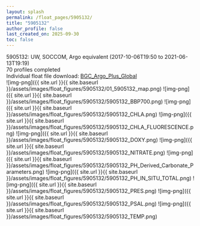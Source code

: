 ```yaml
---
layout: splash
permalink: /float_pages/5905132/
title: "5905132"
author_profile: false
last_created_on: 2025-09-30
toc: false
---
```

 
5905132: UW, SOCCOM, Argo equivalent (2017-10-06T19:50 to 2021-06-13T19:19)\
70 profiles completed\
Individual float file download: [BGC_Argo_Plus_Global](https://ftp.soest.hawaii.edu/bgc_argo_plus/Individual_Floats/outliers_removed/5905132_Sprof_processed.nc)\
![img-png]({{ site.url }}{{ site.baseurl }}/assets/images/float_figures/5905132/01_5905132_map.png)
![img-png]({{ site.url }}{{ site.baseurl }}/assets/images/float_figures/5905132/5905132_BBP700.png)
![img-png]({{ site.url }}{{ site.baseurl }}/assets/images/float_figures/5905132/5905132_CHLA.png)
![img-png]({{ site.url }}{{ site.baseurl }}/assets/images/float_figures/5905132/5905132_CHLA_FLUORESCENCE.png)
![img-png]({{ site.url }}{{ site.baseurl }}/assets/images/float_figures/5905132/5905132_DOXY.png)
![img-png]({{ site.url }}{{ site.baseurl }}/assets/images/float_figures/5905132/5905132_NITRATE.png)
![img-png]({{ site.url }}{{ site.baseurl }}/assets/images/float_figures/5905132/5905132_PH_Derived_Carbonate_Parameters.png)
![img-png]({{ site.url }}{{ site.baseurl }}/assets/images/float_figures/5905132/5905132_PH_IN_SITU_TOTAL.png)
![img-png]({{ site.url }}{{ site.baseurl }}/assets/images/float_figures/5905132/5905132_PRES.png)
![img-png]({{ site.url }}{{ site.baseurl }}/assets/images/float_figures/5905132/5905132_PSAL.png)
![img-png]({{ site.url }}{{ site.baseurl }}/assets/images/float_figures/5905132/5905132_TEMP.png)
